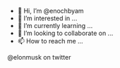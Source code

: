 - 👋 Hi, I’m @enochbyam
- 👀 I’m interested in ...
- 🌱 I’m currently learning ...
- 💞️ I’m looking to collaborate on ...
- 📫 How to reach me ...

<!---
enochbyam/enochbyam is a ✨ special ✨ repository because its `README.md` (this file) appears on your GitHub profile.
You can click the Preview link to take a look at your changes.
---> @elonmusk on twitter 

